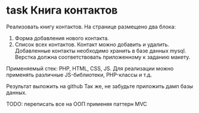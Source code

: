 # task Книга контактов

Реализовать книгу контактов.
На странице размещено два блока:
1. Форма добавления нового контакта.
2. Список всех контактов.
   Контакт можно добавить и удалить.
   Добавленные контакты необходимо хранить в базе данных mysql.
   Верстка должна соответствовать приложенному к заданию макету.
   
Применяемый стек:
PHP, HTML, CSS, JS.
Для реализации можно применять различные JS-библиотеки, PHP-классы и т.д.

Результат выложить на github
Так же, не забудьте приложить дамп базы данных.

TODO: переписать все на ООП применяя паттерн MVC 